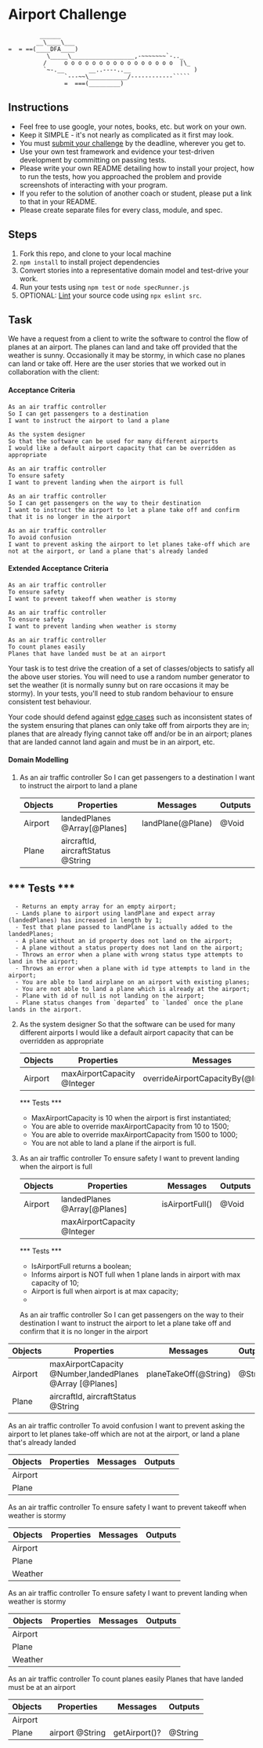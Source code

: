 # Airport Challenge

``````
         ______
        __\____\___
=  = ==(____DFA____)
           \_____\__________________,-~~~~~~~`-.._
          /     o o o o o o o o o o o o o o o o  |\_
          `~-.__       __..----..__                  )
                `---~~\___________/------------`````
                =  ===(_________)

``````

## Instructions

- Feel free to use google, your notes, books, etc. but work on your own.
- Keep it SIMPLE - it's not nearly as complicated as it first may look.
- You must [submit your challenge](https://airtable.com/shrUGm2T8TYCFAmjN) by the deadline, wherever you get to.
- Use your own test framework and evidence your test-driven development by committing on passing tests.
- Please write your own README detailing how to install your project, how to run the tests, how you approached the problem and provide screenshots of interacting with your program.
- If you refer to the solution of another coach or student, please put a link to that in your README.
- Please create separate files for every class, module, and spec.

## Steps

1. Fork this repo, and clone to your local machine
2. `npm install` to install project dependencies
3. Convert stories into a representative domain model and test-drive your work.
4. Run your tests using `npm test` or `node specRunner.js`
5. OPTIONAL: [Lint](https://eslint.org/docs/user-guide/getting-started) your source code using `npx eslint src`.

## Task

We have a request from a client to write the software to control the flow of planes at an airport. The planes can land and take off provided that the weather is sunny. Occasionally it may be stormy, in which case no planes can land or take off. Here are the user stories that we worked out in collaboration with the client:

#### Acceptance Criteria

```
As an air traffic controller
So I can get passengers to a destination
I want to instruct the airport to land a plane

As the system designer
So that the software can be used for many different airports
I would like a default airport capacity that can be overridden as appropriate

As an air traffic controller
To ensure safety
I want to prevent landing when the airport is full

As an air traffic controller
So I can get passengers on the way to their destination
I want to instruct the airport to let a plane take off and confirm that it is no longer in the airport

As an air traffic controller
To avoid confusion
I want to prevent asking the airport to let planes take-off which are not at the airport, or land a plane that's already landed
```

#### Extended Acceptance Criteria

```
As an air traffic controller
To ensure safety
I want to prevent takeoff when weather is stormy

As an air traffic controller
To ensure safety
I want to prevent landing when weather is stormy

As an air traffic controller
To count planes easily
Planes that have landed must be at an airport
```

Your task is to test drive the creation of a set of classes/objects to satisfy all the above user stories. You will need to use a random number generator to set the weather (it is normally sunny but on rare occasions it may be stormy). In your tests, you'll need to stub random behaviour to ensure consistent test behaviour.

Your code should defend against [edge cases](http://programmers.stackexchange.com/questions/125587/what-are-the-difference-between-an-edge-case-a-corner-case-a-base-case-and-a-b) such as inconsistent states of the system ensuring that planes can only take off from airports they are in; planes that are already flying cannot take off and/or be in an airport; planes that are landed cannot land again and must be in an airport, etc.

#### Domain Modelling
1.    As an air traffic controller
      So I can get passengers to a destination
      I want to instruct the airport to land a plane

      | Objects | Properties                          | Messages          | Outputs |
      | ------- | ----------------------------------- | ----------------- | ------- |
      | Airport | landedPlanes @Array[@Planes]        | landPlane(@Plane) | @Void   |
      | Plane   | aircraftId, aircraftStatus @String  |                   |         |

*** Tests ***
- 
      - Returns an empty array for an empty airport;
      - Lands plane to airport using landPlane and expect array (landedPlanes) has increased in length by 1;
      - Test that plane passed to landPlane is actually added to the landedPlanes;
      - A plane without an id property does not land on the airport;
      - A plane without a status property does not land on the airport;
      - Throws an error when a plane with wrong status type attempts to land in the airport;
      - Throws an error when a plane with id type attempts to land in the airport;
      - You are able to land airplane on an airport with existing planes;
      - You are not able to land a plane which is already at the airport;
      - Plane with id of null is not landing on the airport;
      - Plane status changes from `departed` to `landed` once the plane lands in the airport.

2.    As the system designer
      So that the software can be used for many different airports
      I would like a default airport capacity that can be overridden as appropriate

      | Objects | Properties                          | Messages                            | Outputs |
      | ------- | ----------------------------------- | ------------------------------------| ------- |
      | Airport | maxAirportCapacity @Integer         | overrideAirportCapacityBy(@Integer) | @Void   |

      *** Tests ***
      - MaxAirportCapacity is 10 when the airport is first instantiated;
      - You are able to override maxAirportCapacity from 10 to 1500;
      - You are able to override maxAirportCapacity from 1500 to 1000;
      - You are not able to land a plane if the airport is full.

3.    As an air traffic controller
      To ensure safety
      I want to prevent landing when the airport is full

      | Objects | Properties                          | Messages        | Outputs |
      | ------- | ----------------------------------- | ----------------| ------- |
      | Airport | landedPlanes @Array[@Planes]        | isAirportFull() | @Void   |
                | maxAirportCapacity @Integer         |
      *** Tests ***
      - IsAirportFull returns a boolean;
      - Informs airport is NOT full when 1 plane lands in airport with max capacity of 10;
      - Airport is full when airport is at max capacity;
      - 
      As an air traffic controller
      So I can get passengers on the way to their destination
      I want to instruct the airport to let a plane take off and confirm that it is no longer in the airport

| Objects | Properties                                              | Messages                        | Outputs |
| ------- | ------------------------------------------------------- | ------------------------------- | ------- |
| Airport | maxAirportCapacity @Number,landedPlanes @Array [@Planes]|  planeTakeOff(@String)          | @String |
| Plane   | aircraftId, aircraftStatus @String                      |                           

As an air traffic controller
To avoid confusion
I want to prevent asking the airport to let planes take-off which are not at the airport, or land a plane that's already landed


| Objects | Properties                          | Messages          | Outputs |
| ------- | ----------------------------------- | ----------------- | ------- |
| Airport |                                     |                   |         |
| Plane   |                                     |                   |         |

As an air traffic controller
To ensure safety
I want to prevent takeoff when weather is stormy

| Objects | Properties                          | Messages          | Outputs |
| ------- | ----------------------------------- | ----------------- | ------- |
| Airport |                                     |                   |         |
| Plane   |                                     |                   |         |
| Weather |                                     |                   |         |

As an air traffic controller
To ensure safety
I want to prevent landing when weather is stormy

| Objects | Properties                          | Messages          | Outputs |
| ------- | ----------------------------------- | ----------------- | ------- |
| Airport |                                     |                   |         |
| Plane   |                                     |                   |         |
| Weather |                                     |                   |         |

As an air traffic controller
To count planes easily
Planes that have landed must be at an airport

| Objects | Properties                          | Messages          | Outputs |
| ------- | ----------------------------------- | ----------------- | ------- |
| Airport |                                     |                   |         |
| Plane   |   airport @String                   | getAirport()?     | @String |